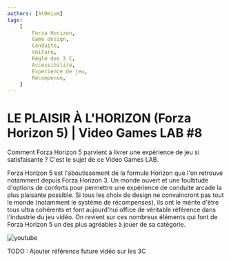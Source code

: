 ```yaml
---
authors: [At0mium]
tags:
    [
        Forza Horizon,
        Game design,
        Conduite,
        Voiture,
        Règle des 3 C,
        Accessibilité,
        Expérience de jeu,
        Récompense,
    ]
---
```


# LE PLAISIR À L'HORIZON (Forza Horizon 5) | Video Games LAB #8

Comment Forza Horizon 5 parvient à livrer une expérience de jeu si satisfaisante ? C'est le sujet de ce Video Games LAB.

Forza Horizon 5 est l'aboutissement de la formule Horizon que l'on retrouve notamment depuis Forza Horizon 3. Un monde ouvert et une foultitude d'options de conforts pour permettre une expérience de conduite arcade la plus plaisante possible. Si tous les choix de design ne convaincront pas tout le monde (notamment le système de récompenses), ils ont le mérite d'être tous ultra cohérents et font aujourd'hui office de véritable référence dans l'industrie du jeu vidéo. On revient sur ces nombreux éléments qui font de Forza Horizon 5 un des plus agréables à jouer de sa catégorie.

![youtube](https://www.youtube.com/watch?v=fNc4cMIVYAE)

TODO : Ajouter référence future vidéo sur les 3C
